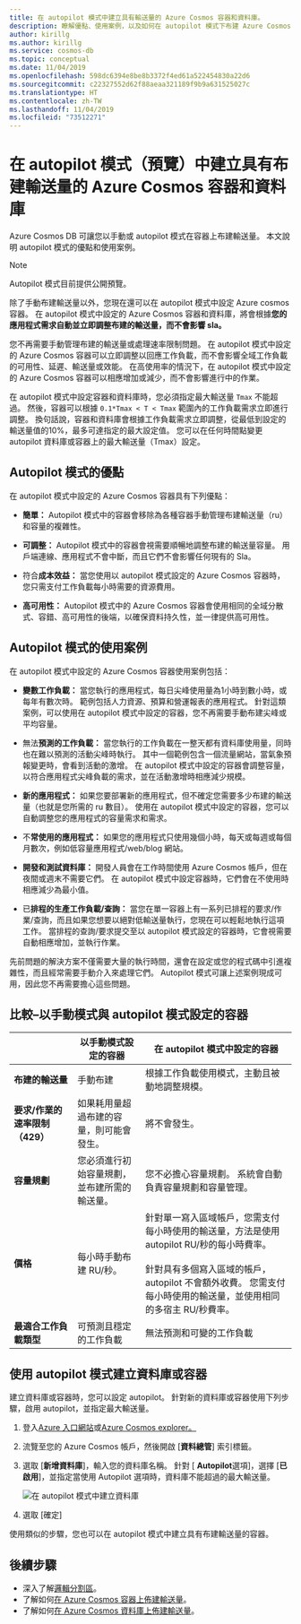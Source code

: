 ```yaml
---
title: 在 autopilot 模式中建立具有輸送量的 Azure Cosmos 容器和資料庫。
description: 瞭解優點、使用案例，以及如何在 autopilot 模式下布建 Azure Cosmos 資料庫和容器。
author: kirillg
ms.author: kirillg
ms.service: cosmos-db
ms.topic: conceptual
ms.date: 11/04/2019
ms.openlocfilehash: 598dc6394e8be8b3372f4ed61a522454830a22d6
ms.sourcegitcommit: c22327552d62f88aeaa321189f9b9a631525027c
ms.translationtype: HT
ms.contentlocale: zh-TW
ms.lasthandoff: 11/04/2019
ms.locfileid: "73512271"
---
```

# <a name="create-azure-cosmos-containers-and-databases-with-provisioned-throughput-in-autopilot-mode-preview"></a>在 autopilot 模式（預覽）中建立具有布建輸送量的 Azure Cosmos 容器和資料庫

Azure Cosmos DB 可讓您以手動或 autopilot 模式在容器上布建輸送量。 本文說明 autopilot 模式的優點和使用案例。

> [!NOTE]
> Autopilot 模式目前提供公開預覽。

除了手動布建輸送量以外，您現在還可以在 autopilot 模式中設定 Azure cosmos 容器。 在 autopilot 模式中設定的 Azure Cosmos 容器和資料庫，將會根據**您的應用程式需求自動並立即調整布建的輸送量，而不會影響 sla。**

您不再需要手動管理布建的輸送量或處理速率限制問題。 在 autopilot 模式中設定的 Azure Cosmos 容器可以立即調整以回應工作負載，而不會影響全域工作負載的可用性、延遲、輸送量或效能。 在高使用率的情況下，在 autopilot 模式中設定的 Azure Cosmos 容器可以相應增加或減少，而不會影響進行中的作業。

在 autopilot 模式中設定容器和資料庫時，您必須指定最大輸送量 `Tmax` 不能超過。 然後，容器可以根據 `0.1*Tmax < T < Tmax` 範圍內的工作負載需求立即進行調整。 換句話說，容器和資料庫會根據工作負載需求立即調整，從最低到設定的輸送量值的10%，最多可達指定的最大設定值。 您可以在任何時間點變更 autopilot 資料庫或容器上的最大輸送量（Tmax）設定。

## <a name="benefits-of-autopilot-mode"></a>Autopilot 模式的優點

在 autopilot 模式中設定的 Azure Cosmos 容器具有下列優點：

* **簡單：** Autopilot 模式中的容器會移除為各種容器手動管理布建輸送量（ru）和容量的複雜性。

* **可調整：** Autopilot 模式中的容器會視需要順暢地調整布建的輸送量容量。 用戶端連線、應用程式不會中斷，而且它們不會影響任何現有的 Sla。

* 符合**成本效益：** 當您使用以 autopilot 模式設定的 Azure Cosmos 容器時，您只需支付工作負載每小時需要的資源費用。

* **高可用性：** Autopilot 模式中的 Azure Cosmos 容器會使用相同的全域分散式、容錯、高可用性的後端，以確保資料持久性，並一律提供高可用性。

## <a name="use-cases-of-autopilot-mode"></a>Autopilot 模式的使用案例

在 autopilot 模式中設定的 Azure Cosmos 容器使用案例包括：

* **變數工作負載：** 當您執行的應用程式，每日尖峰使用量為1小時到數小時，或每年有數次時。 範例包括人力資源、預算和營運報表的應用程式。 針對這類案例，可以使用在 autopilot 模式中設定的容器，您不再需要手動布建尖峰或平均容量。

* 無法**預測的工作負載：** 當您執行的工作負載在一整天都有資料庫使用量，同時也在難以預測的活動尖峰時執行。 其中一個範例包含一個流量網站，當氣象預報變更時，會看到活動的激增。 在 autopilot 模式中設定的容器會調整容量，以符合應用程式尖峰負載的需求，並在活動激增時相應減少規模。

* **新的應用程式：** 如果您要部署新的應用程式，但不確定您需要多少布建的輸送量（也就是您所需的 ru 數目）。 使用在 autopilot 模式中設定的容器，您可以自動調整您的應用程式的容量需求和需求。

* 不**常使用的應用程式：** 如果您的應用程式只使用幾個小時，每天或每週或每個月數次，例如低容量應用程式/web/blog 網站。

* **開發和測試資料庫：** 開發人員會在工作時間使用 Azure Cosmos 帳戶，但在夜間或週末不需要它們。 在 autopilot 模式中設定容器時，它們會在不使用時相應減少為最小值。

* 已**排程的生產工作負載/查詢：** 當您在單一容器上有一系列已排程的要求/作業/查詢，而且如果您想要以絕對低輸送量執行，您現在可以輕鬆地執行這項工作。 當排程的查詢/要求提交至以 autopilot 模式設定的容器時，它會視需要自動相應增加，並執行作業。

先前問題的解決方案不僅需要大量的執行時間，還會在設定或您的程式碼中引進複雜性，而且經常需要手動介入來處理它們。 Autopilot 模式可讓上述案例現成可用，因此您不再需要擔心這些問題。

## <a name="comparison--containers-configured-in-manual-mode-vs-autopilot-mode"></a>比較–以手動模式與 autopilot 模式設定的容器

|  | 以手動模式設定的容器  | 在 autopilot 模式中設定的容器 |
|---------|---------|---------|
| **布建的輸送量** | 手動布建 | 根據工作負載使用模式，主動且被動地調整規模。 |
| **要求/作業的速率限制（429）**  | 如果耗用量超過布建的容量，則可能會發生。 | 將不會發生。  |
| **容量規劃** |  您必須進行初始容量規劃，並布建所需的輸送量。 |    您不必擔心容量規劃。 系統會自動負責容量規劃和容量管理。 |
| **價格** | 每小時手動布建 RU/秒。 | 針對單一寫入區域帳戶，您需支付每小時使用的輸送量，方法是使用 autopilot RU/秒的每小時費率。 <br/><br/>針對具有多個寫入區域的帳戶，autopilot 不會額外收費。 您需支付每小時使用的輸送量，並使用相同的多宿主 RU/秒費率。 |
| **最適合工作負載類型** |  可預測且穩定的工作負載|   無法預測和可變的工作負載  |

## <a name="create-a-database-or-a-container-with-autopilot-mode"></a>使用 autopilot 模式建立資料庫或容器

建立資料庫或容器時，您可以設定 autopilot。 針對新的資料庫或容器使用下列步驟，啟用 autopilot，並指定最大輸送量。

1. 登入[Azure 入口網站](https://portal.azure.com)或[Azure Cosmos explorer。](https://cosmos.azure.com/)

1. 流覽至您的 Azure Cosmos 帳戶，然後開啟 [**資料總管**] 索引標籤。

1. 選取 [**新增資料庫**]，輸入您的資料庫名稱。 針對 [ **Autopilot**選項]，選擇 [**已啟用**]，並指定當使用 Autopilot 選項時，資料庫不能超過的最大輸送量。

   ![在 autopilot 模式中建立資料庫](./media/provision-throughput-autopilot/create-database-autopilot-mode.png)

1. 選取 [確定]

使用類似的步驟，您也可以在 autopilot 模式中建立具有布建輸送量的容器。

## <a name="next-steps"></a>後續步驟

* 深入了解[邏輯分割區](partition-data.md)。
* 了解如何[在 Azure Cosmos 容器上佈建輸送量](how-to-provision-container-throughput.md)。
* 了解如何[在 Azure Cosmos 資料庫上佈建輸送量](how-to-provision-database-throughput.md)。